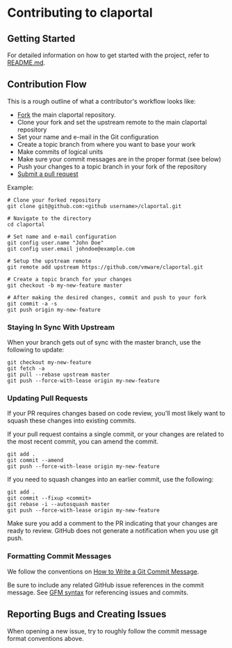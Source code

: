 # Contributing to claportal

## Getting Started
For detailed information on how to get started with the project, refer to [README.md](README.md).

## Contribution Flow

This is a rough outline of what a contributor's workflow looks like:

- [Fork](https://help.github.com/articles/fork-a-repo/) the main claportal repository.
- Clone your fork and set the upstream remote to the main claportal repository
- Set your name and e-mail in the Git configuration
- Create a topic branch from where you want to base your work
- Make commits of logical units
- Make sure your commit messages are in the proper format (see below)
- Push your changes to a topic branch in your fork of the repository
- [Submit a pull request](https://help.github.com/articles/about-pull-requests/)

Example:

``` shell
# Clone your forked repository
git clone git@github.com:<github username>/claportal.git

# Navigate to the directory
cd claportal

# Set name and e-mail configuration
git config user.name "John Doe"
git config user.email johndoe@example.com

# Setup the upstream remote
git remote add upstream https://github.com/vmware/claportal.git

# Create a topic branch for your changes
git checkout -b my-new-feature master

# After making the desired changes, commit and push to your fork
git commit -a -s
git push origin my-new-feature
```

### Staying In Sync With Upstream

When your branch gets out of sync with the master branch, use the following to update:

``` shell
git checkout my-new-feature
git fetch -a
git pull --rebase upstream master
git push --force-with-lease origin my-new-feature
```

### Updating Pull Requests

If your PR requires changes based on code review, you'll most likely want to squash these changes into existing commits.

If your pull request contains a single commit, or your changes are related to the most recent commit, you can amend the commit.

``` shell
git add .
git commit --amend
git push --force-with-lease origin my-new-feature
```

If you need to squash changes into an earlier commit, use the following:

``` shell
git add .
git commit --fixup <commit>
git rebase -i --autosquash master
git push --force-with-lease origin my-new-feature
```

Make sure you add a comment to the PR indicating that your changes are ready to review. GitHub does not generate a notification when you use git push.

### Formatting Commit Messages

We follow the conventions on [How to Write a Git Commit Message](http://chris.beams.io/posts/git-commit/).

Be sure to include any related GitHub issue references in the commit message.  See
[GFM syntax](https://guides.github.com/features/mastering-markdown/#GitHub-flavored-markdown) for referencing issues
and commits.

## Reporting Bugs and Creating Issues

When opening a new issue, try to roughly follow the commit message format conventions above.
